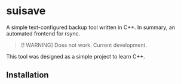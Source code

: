 # suisave
A simple text-configured backup tool written in C++. In summary, an automated frontend for rsync.

> [! WARNING]
> Does not work. Current development.

This tool was designed as a simple project to learn C++.

## Installation

